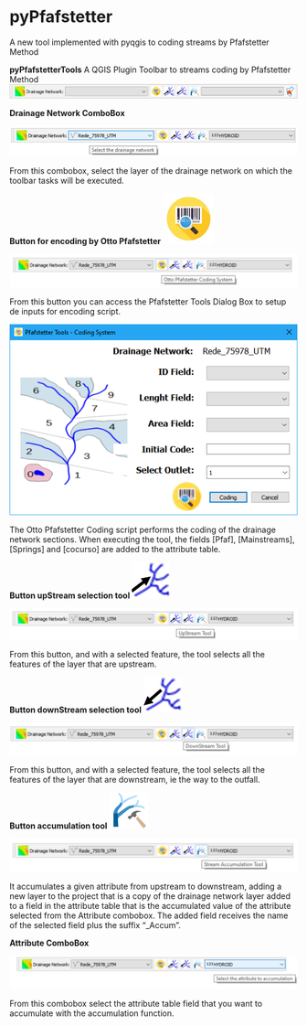# pyPfafstetter
A new tool implemented with pyqgis to coding streams by Pfafstetter Method


**pyPfafstetterTools**
A QGIS Plugin Toolbar to streams coding by Pfafstetter Method
![bar1](https://github.com/bielenki/pyPfafstetter/blob/main/fig/bar0.png?raw=true)
 

**Drainage Network ComboBox** 

![bar2](https://github.com/bielenki/pyPfafstetter/blob/main/fig/bar2.png?raw=true)
 
From this combobox, select the layer of the drainage network on which the toolbar tasks will be executed.

**Button for encoding by Otto Pfafstetter**
![button1](https://github.com/bielenki/pyPfafstetter/blob/main/fig/button1.png?raw=true)

![bar3](https://github.com/bielenki/pyPfafstetter/blob/main/fig/bar3.png?raw=true)
 
From this button you can access the Pfafstetter Tools Dialog Box to setup de inputs for encoding script.

![dialog](https://github.com/bielenki/pyPfafstetter/blob/main/fig/dialog.png?raw=true)
 
The Otto Pfafstetter Coding script performs the coding of the drainage network sections. When executing the tool, the fields [Pfaf], [Mainstreams], [Springs] and [cocurso] are added to the attribute table.

**Button upStream selection tool**
![button2](https://github.com/bielenki/pyPfafstetter/blob/main/fig/button2.png?raw=true)
  
![bar4](https://github.com/bielenki/pyPfafstetter/blob/main/fig/bar4.png?raw=true)
 
From this button, and with a selected feature, the tool selects all the features of the layer that are upstream.
 
**Button downStream selection tool**
![button3](https://github.com/bielenki/pyPfafstetter/blob/main/fig/button3.png?raw=true)
 
![bar5](https://github.com/bielenki/pyPfafstetter/blob/main/fig/bar5.png?raw=true)
 
From this button, and with a selected feature, the tool selects all the features of the layer that are downstream, ie the way to the outfall.
 
**Button accumulation tool**
![button4](https://github.com/bielenki/pyPfafstetter/blob/main/fig/button4.png?raw=true)

![bar6](https://github.com/bielenki/pyPfafstetter/blob/main/fig/bar6.png?raw=true)
  
It accumulates a given attribute from upstream to downstream, adding a new layer to the project that is a copy of the drainage network layer added to a field in the attribute table that is the accumulated value of the attribute selected from the Attribute combobox. The added field receives the name of the selected field plus the suffix “_Accum”.

**Attribute ComboBox**

![bar7](https://github.com/bielenki/pyPfafstetter/blob/main/fig/bar7.png?raw=true)
 
From this combobox select the attribute table field that you want to accumulate with the accumulation function.



